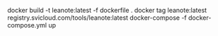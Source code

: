 docker build -t leanote:latest -f dockerfile .
docker tag leanote:latest  registry.svicloud.com/tools/leanote:latest
docker-compose -f docker-compose.yml up

